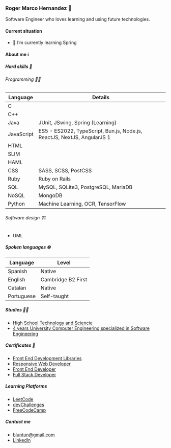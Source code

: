 ### Roger Marco Hernandez 🌟

Software Engineer who loves learning and using future technologies.

#### Current situation

- 🌱 I’m currently learning Spring

#### About me ℹ️

##### Hard skills 💫

###### Programming 🧑‍💻

| Language   | Details                             |
|------------|-------------------------------------|
| C          |                                     |
| C++        |                                     |
| Java       | JUnit, JSwing, Spring (Learning)                       |
| JavaScript | ES5 - ES2022, TypeScript, Bun.js, Node.js, ReactJS, NextJS, AngularJS 1            |
| HTML       |                                     |
| SLIM       |                                     |
| HAML       |                                     |
| CSS        | SASS, SCSS, PostCSS                 |
| Ruby       | Ruby on Rails                       |
| SQL        | MySQL, SQLite3, PostgreSQL, MariaDB |
| NoSQL | MongoDB |
| Python     | Machine Learning, OCR, TensorFlow   |

###### Software design 🏗️

- UML

##### Spoken languages 🌐

| Language   | Level              |
|------------|--------------------|
| Spanish    | Native             |
| English    | Cambridge B2 First |
| Catalan    | Native             |
| Portuguese | Self-taught        |

##### Studies 🧑‍🎓

- [High School Technology and Sciencie](https://www.valldemia.maristes.cat/)
- [4 years University Computer Engineering specialized in Software Engineering](https://www.fib.upc.edu/es)

##### Certificates 📜

- [Front End Development Libraries](https://www.freecodecamp.org/certification/RogerMarcoHernandez/front-end-development-libraries)
- [Responsive Web Developer](https://legacy.devchallenges.io/certificates/Kv8MXinRASpZQYJYnkmk)
- [Front End Developer](https://legacy.devchallenges.io/certificates/kov5AAlGN3K6oQ71XvMb)
- [Full Stack Developer](https://legacy.devchallenges.io/certificates/Ffsv0mrSzbs8i3RmlN38)

##### Learning Platforms

  - [LeetCode](https://leetcode.com/RogerMarcoHernandez/)
  - [devChallenges](https://legacy.devchallenges.io/portfolio/RogerMarcoHernandez)
  - [FreeCodeCamp](https://www.freecodecamp.org/RogerMarcoHernandez)

##### Contact me

- bluntun@gmail.com
- [LinkedIn](https://www.linkedin.com/in/roger-marco-898863291/)
